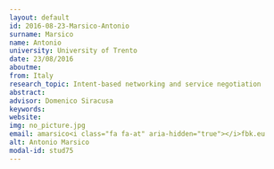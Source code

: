 ```yaml
---
layout: default 
id: 2016-08-23-Marsico-Antonio
surname: Marsico
name: Antonio
university: University of Trento
date: 23/08/2016
aboutme: 
from: Italy
research_topic: Intent-based networking and service negotiation
abstract: 
advisor: Domenico Siracusa
keywords: 
website: 
img: no_picture.jpg
email: amarsico<i class="fa fa-at" aria-hidden="true"></i>fbk.eu
alt: Antonio Marsico
modal-id: stud75
---
```

